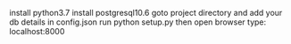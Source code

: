 install python3.7
install postgresql10.6
goto project directory and add your db details in config.json
run python setup.py
then open browser  type: localhost:8000
